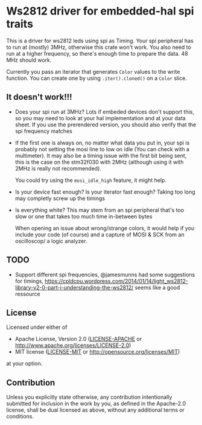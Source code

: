 # Ws2812 driver for embedded-hal spi traits

This is a driver for ws2812 leds using spi as Timing. Your spi peripheral has to
run at (mostly) 3MHz, otherwise this crate won't work. You also need to run at a
higher frequency, so there's enough time to prepare the data. 48 MHz should
work. 

Currently you pass an iterator that generates `Color` values to the write
function. You can create one by using `.iter().cloned()` on a `Color` slice.

## It doesn't work!!!
- Does your spi run at 3MHz? Lots if embeded devices don't support this, so you
  may need to look at your hal implementation and at your data sheet. If you use 
  the prerendered version, you should also verify that the spi frequency matches
- If the first one is always on, no matter what data you put in, your spi is
  probably not setting the mosi line to low on idle (You can check with a multimeter).
  It may also be a timing issue with the first bit being sent, this is the case
  on the stm32f030 with 2MHz (although using it with 2MHz is really not
  recommended).

  You could try using the `mosi_idle_high` feature, it might help.

- Is your device fast enough? Is your iterator fast enough? Taking too long may
  completly screw up the timings
- Is everything white? This may stem from an spi peripheral that's too slow or
  one that takes too much time in-between bytes

  When opening an issue about wrong/strange colors, it would help if you include
  your code (of course) and a capture of MOSI & SCK from an oscilloscop/ a logic 
  analyzer.
## TODO
- Support different spi frequencies, @jamesmunns had some suggestions for
  timings,
  https://cpldcpu.wordpress.com/2014/01/14/light_ws2812-library-v2-0-part-i-understanding-the-ws2812/
  seems like a good ressource

## License

Licensed under either of

- Apache License, Version 2.0 ([LICENSE-APACHE](LICENSE-APACHE) or http://www.apache.org/licenses/LICENSE-2.0)
- MIT license ([LICENSE-MIT](LICENSE-MIT) or http://opensource.org/licenses/MIT)

at your option.

## Contribution

Unless you explicitly state otherwise, any contribution intentionally submitted
for inclusion in the work by you, as defined in the Apache-2.0 license, shall be
dual licensed as above, without any additional terms or conditions.
